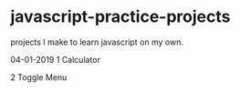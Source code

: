 # javascript-practice-projects

projects I make to learn javascript on my own.

04-01-2019
1 Calculator

2 Toggle Menu
